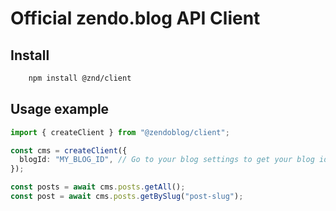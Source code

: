 # Official zendo.blog API Client

## Install

```bash
    npm install @znd/client
```

## Usage example

```typescript
import { createClient } from "@zendoblog/client";

const cms = createClient({
  blogId: "MY_BLOG_ID", // Go to your blog settings to get your blog id
});

const posts = await cms.posts.getAll();
const post = await cms.posts.getBySlug("post-slug");
```
